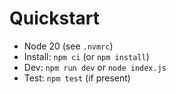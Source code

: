 # Quickstart

- Node 20 (see `.nvmrc`)
- Install: `npm ci` (or `npm install`)
- Dev: `npm run dev` or `node index.js`
- Test: `npm test` (if present)
